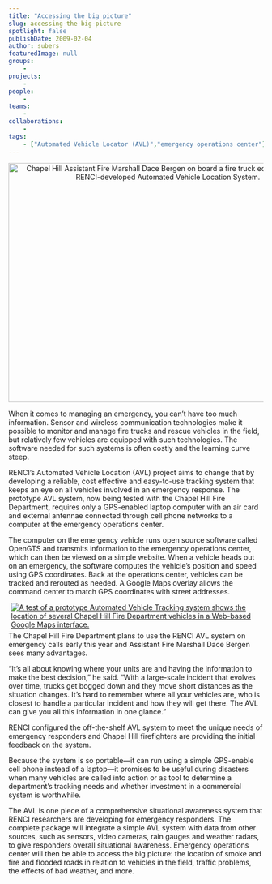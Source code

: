 ```yaml
---
title: "Accessing the big picture"
slug: accessing-the-big-picture
spotlight: false
publishDate: 2009-02-04
author: subers
featuredImage: null
groups:
    - 
projects:
    - 
people:
    - 
teams: 
    - 
collaborations:
    - 
tags:
    - ["Automated Vehicle Locator (AVL)","emergency operations center"]
---
```

<p style="text-align: center;"><a title="Chapel Hill Assistant Fire Marshall Dace Bergen on board a fire truck equipped with the RENCI-developed Automated Vehicle Location System." href="https://www.renci.org/wp-content/uploads/2009/02/avl_intruck.jpg"><img class="aligncenter size-large wp-image-2265" title="Chapel Hill Assistant Fire Marshall Dace Bergen on board a fire truck equipped with the RENCI-developed Automated Vehicle Location System." src="https://www.renci.org/wp-content/uploads/2009/02/avl_intruck-630x472.jpg" alt="Chapel Hill Assistant Fire Marshall Dace Bergen on board a fire truck equipped with the RENCI-developed Automated Vehicle Location System." width="630" height="472" /></a></p>

<p>When it comes to managing an emergency, you can’t have too much information. Sensor and wireless communication technologies make it possible to monitor and manage fire trucks and rescue vehicles in the field, but relatively few vehicles are equipped with such technologies. The software needed for such systems is often costly and the learning curve steep. <!--more--></p>

<p>RENCI’s Automated Vehicle Location (AVL) project aims to change that by developing a reliable, cost effective and easy-to-use tracking system that keeps an eye on all vehicles involved in an emergency response.  The prototype AVL system, now being tested with the Chapel Hill Fire Department, requires only a GPS-enabled laptop computer with an air card and external antennae connected through cell phone networks to a computer at the emergency operations center.</p>

<p>The computer on the emergency vehicle runs open source software called OpenGTS and transmits information to the emergency operations center, which can then be viewed on a simple website. When a vehicle heads out on an emergency, the software computes the vehicle’s position and speed using GPS coordinates. Back at the operations center, vehicles can be tracked and rerouted as needed.  A Google Maps overlay allows the command center to match GPS coordinates with street addresses.</p>

<p><a title="A test of a prototype Automated Vehicle Tracking system shows the location of several Chapel Hill Fire Department vehicles in a Web-based Google Maps interface." href="https://www.renci.org/wp-content/uploads/2009/02/em-track-chfd.jpg"><img class="alignright size-medium wp-image-2267" style="margin-left: 5px; margin-bottom: 5px;" title="A test of a prototype Automated Vehicle Tracking system shows the location of several Chapel Hill Fire Department vehicles in a Web-based Google Maps interface." src="https://www.renci.org/wp-content/uploads/2009/02/em-track-chfd-274x300.jpg" alt="A test of a prototype Automated Vehicle Tracking system shows the location of several Chapel Hill Fire Department vehicles in a Web-based Google Maps interface." /></a>The Chapel Hill Fire Department plans to use the RENCI AVL system on emergency calls early this year and Assistant Fire Marshall Dace Bergen sees many advantages.</p>

<p>“It’s all about knowing where your units are and having the information to make the best decision,” he said. “With a large-scale incident that evolves over time, trucks get bogged down and they move short distances as the situation changes. It’s hard to remember where all your vehicles are, who is closest to handle a particular incident and how they will get there. The AVL can give you all this information in one glance.”</p>

<p>RENCI configured the off-the-shelf AVL system to meet the unique needs of emergency responders and Chapel Hill firefighters are providing the initial feedback on the system.</p>

<p>Because the system is so portable—it can run using a simple GPS-enable cell phone instead of a laptop—it promises to be useful during disasters when many vehicles are called into action or as tool to determine a department’s tracking needs and whether investment in a commercial system is worthwhile.</p>

<p>The AVL is one piece of a comprehensive situational awareness system that RENCI researchers are developing for emergency responders. The complete package will integrate a simple AVL system with data from other sources, such as sensors, video cameras, rain gauges and weather radars, to give responders overall situational awareness. Emergency operations center will then be able to access the big picture: the location of smoke and fire and flooded roads in relation to vehicles in the field, traffic problems, the effects of bad weather, and more.</p>
